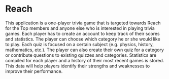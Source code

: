 # Reach
This application is a one-player trivia game that is targeted towards Reach for the Top members and anyone else who is interested in playing trivia games. Each player has to create an account to keep track of their scores and statistics.
The player can choose which category he or she would like to play. Each quiz is focused on a certain subject (e.g. physics, history, mathematics, etc.). The player can also create their own quiz for a category or contribute questions to existing quizzes and categories.
Statistics are compiled for each player and a history of their most recent games is stored. This data will help players identify their strengths and weaknesses to improve their performance.
